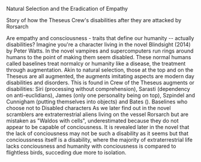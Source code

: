 Natural Selection and the Eradication of Empathy

Story of how the Theseus Crew's disabilities after they are attacked by Rorsarch

Are empathy and consciousness - traits that define our humanity -- actually disabilities? Imagine you're a character living in the novel Blindsight (2014) by Peter Watts. In the novel vampires and supercomputers run rings around humans to the point of making them seem disabled. These normal humans called baselines treat normalcy or humanity like a disease, the treatment through augmentation. Akin to natural selection, those at the top and on the Theseus are all augmented, the augments imitating aspects are modern day disabilities and disorders. This is found in Crew of the Theseus augments or disabilities: Siri (processing without comprehension), Sarasti (dependency on anti-euclidians), James (only one personality being on top), Szpindel and Cunnigham (putting themselves into objects) and Bates (). Baselines who choose not to Disabled characters As we later find out in the novel scramblers are extraterrestrial aliens living on the vessel Rorsarch but are mistaken as "Waldos with cells", underestimated because they do not appear to be capable of conciousness. It is revealed later in the novel that the lack of conciousness may not be such a disability as it seems but that concioussness itself is a disability, where the majority of extraterrestrial life lacks conciousness and humanity with conciousness is compared to flightless birds, succeding due more to isolation.
